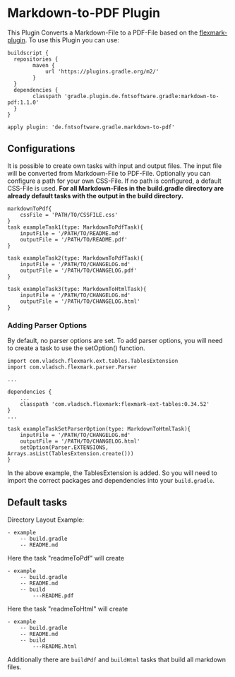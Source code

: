 # Markdown-to-PDF Plugin

This Plugin Converts a Markdown-File to a PDF-File based on the [flexmark-plugin](https://github.com/vsch/flexmark-java).
To use this Plugin you can use:

```
buildscript {
  repositories {
		maven {
			url 'https://plugins.gradle.org/m2/'
		}
  }
  dependencies {
		classpath 'gradle.plugin.de.fntsoftware.gradle:markdown-to-pdf:1.1.0'
  }
}

apply plugin: 'de.fntsoftware.gradle.markdown-to-pdf'
```

## Configurations
It is possible to create own tasks with input and output files. The input file will be converted from Markdown-File to PDF-File. Optionally you can configure a path for your own CSS-File. If no path is configured, a default CSS-File is used. **For all Markdown-Files in the build.gradle directory are already default tasks with the output in the build directory.**

```
markdownToPdf{
	cssFile = 'PATH/TO/CSSFILE.css'
}
task exampleTask1(type: MarkdownToPdfTask){
	inputFile = '/PATH/TO/README.md'
	outputFile = '/PATH/TO/README.pdf'
}

task exampleTask2(type: MarkdownToPdfTask){
	inputFile = '/PATH/TO/CHANGELOG.md'
	outputFile = '/PATH/TO/CHANGELOG.pdf'
}

task exampleTask3(type: MarkdownToHtmlTask){
	inputFile = '/PATH/TO/CHANGELOG.md'
	outputFile = '/PATH/TO/CHANGELOG.html'
}
```

### Adding Parser Options
By default, no parser options are set.  To add parser options, you will need to create a task to use the setOption() function.

```
import com.vladsch.flexmark.ext.tables.TablesExtension
import com.vladsch.flexmark.parser.Parser

...

dependencies {
	...
	classpath 'com.vladsch.flexmark:flexmark-ext-tables:0.34.52'
}
...

task exampleTaskSetParserOption(type: MarkdownToHtmlTask){
	inputFile = '/PATH/TO/CHANGELOG.md'
	outputFile = '/PATH/TO/CHANGELOG.html'
	setOption(Parser.EXTENSIONS, Arrays.asList(TablesExtension.create()))
}
```

In the above example, the TablesExtension is added. So you will need to import the correct packages and dependencies into your `build.gradle`.

## Default tasks
Directory Layout Example:
```
- example
	-- build.gradle
	-- README.md
```
Here the task "readmeToPdf" will create
```
- example
	-- build.gradle
	-- README.md
	-- build
		---README.pdf
```
Here the task "readmeToHtml" will create
```
- example
	-- build.gradle
	-- README.md
	-- build
		---README.html
```
Additionally there are `buildPdf` and `buildHtml` tasks that build all markdown files. 